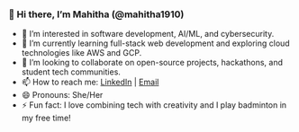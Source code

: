### 👋 Hi there, I’m Mahitha (@mahitha1910)

- 👀 I’m interested in software development, AI/ML, and cybersecurity.
- 🌱 I’m currently learning full-stack web development and exploring cloud technologies like AWS and GCP.
- 💞️ I’m looking to collaborate on open-source projects, hackathons, and student tech communities.
- 📫 How to reach me: [LinkedIn](www.linkedin.com/in/annadanapu-mahitha-a763a326a) | [Email](annadanapumahitha@gmail.com)
- 😄 Pronouns: She/Her
- ⚡ Fun fact: I love combining tech with creativity and I play badminton in my free time!
